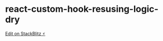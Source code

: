 # react-custom-hook-resusing-logic-dry

[Edit on StackBlitz ⚡️](https://stackblitz.com/edit/react-itrtub)